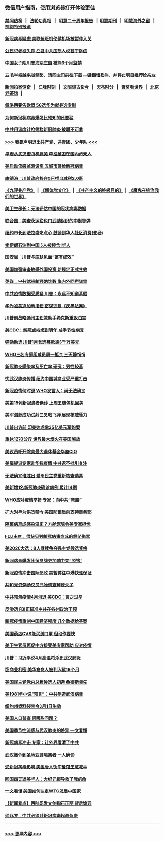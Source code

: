 ### [微信用户指南，使用浏览器打开体验更佳](https://github.com/gfw-breaker/banned-news1/blob/master/indexes/wechat-guide.md?t=0)
#### [禁闻热榜](热点新闻.md?t=0)  &nbsp;&nbsp;|&nbsp;&nbsp; [法轮功真相](https://github.com/gfw-breaker/truth/blob/master/README.md?t=0) &nbsp;&nbsp;|&nbsp;&nbsp; [明慧二十周年报告](https://github.com/gfw-breaker/mh-reports/blob/master/README.md?t=0) &nbsp;&nbsp;|&nbsp;&nbsp;[明慧期刊](https://github.com/gfw-breaker/mh-qikan) &nbsp;&nbsp;|&nbsp;&nbsp; [明慧海外之窗](https://github.com/gfw-breaker/mh-news/blob/master/README.md?t=0) &nbsp;&nbsp;|&nbsp;&nbsp; [神韵特别报道](https://github.com/gfw-breaker/mh-news/blob/master/shenyun.md?t=0)
#### [新冠病毒疑虑 美联航班机伦敦机场被暂停入关](../pages/nsc412/n11870015.md?t=02150911) 
#### [公民记者被失踪 凸显中共压制人权甚于防疫](../pages/nsc412/n11870042.md?t=02150911) 
#### [中国女子闯川普海湖庄园 被判6个月监禁](../pages/nsc412/n11869919.md?t=02150911) 
#### 五毛举报越来越频繁，请网友们前往下载 [一键翻墙软件](https://github.com/gfw-breaker/ssr-accounts)，并将此项目推荐给亲友
#### [新闻拍案惊奇](https://github.com/gfw-breaker/banned-news1/blob/master/pages/link4.md) &nbsp;&nbsp;|&nbsp;&nbsp; [江峰时刻](https://github.com/gfw-breaker/banned-news1/blob/master/pages/link4.md) &nbsp;&nbsp;|&nbsp;&nbsp; [文昭谈古论今](https://github.com/gfw-breaker/banned-news1/blob/master/pages/link4.md) &nbsp;&nbsp;|&nbsp;&nbsp; [天亮时分](https://github.com/gfw-breaker/banned-news1/blob/master/pages/link4.md) &nbsp;&nbsp;|&nbsp;&nbsp; [萧茗看世界](https://github.com/gfw-breaker/banned-news1/blob/master/pages/link4.md) &nbsp;&nbsp;|&nbsp;&nbsp; [北京老茶馆](https://github.com/gfw-breaker/banned-news1/blob/master/pages/link4.md) &nbsp;&nbsp;|&nbsp;&nbsp; 
#### [佩洛西警告欧盟 5G选华为就是选专制](../pages/nsc412/n11869898.md?t=02150911) 
#### [为何新冠状病毒爆发比预知的还要猛](../pages/nsc412/n11869828.md?t=02150911) 
#### [中共用温度计枪筛检新冠肺炎 被曝不可靠](../pages/nsc412/n11869707.md?t=02150911) 
#### [>>> 我要声明退出共产党、共青团、少年队 <<<](https://github.com/begood0513/goodnews/blob/master/quit/letter.md) 
#### [华裔从武汉搭包机返美 牵挂被困在国内的亲人](../pages/nsc412/n11869711.md?t=02150911) 
#### [美启动流感监测设施 五城市筛检新冠病毒](../pages/nsc412/n11869689.md?t=02150911) 
#### [库德洛：川普政府拟在9月推出减税2.0版](../pages/nsc412/n11869627.md?t=02150911) 
#### [《九评共产党》](https://github.com/begood0513/9ping.md/blob/master/README.md) &nbsp;|&nbsp; [《解体党文化》](../../../../jtdwh.md/blob/master/README.md)  &nbsp;|&nbsp; [《共产主义的终极目的》](../../../../gczydzjmd.md/blob/master/README.md) &nbsp;|&nbsp; [《魔鬼在统治我们的世界》](../../../../mgztzwmdsj.md/blob/master/README.md) 
#### [美卫生部长：无法评估中国的冠状病毒数据](../pages/nsc412/n11869301.md?t=02150911) 
#### [联合国：美查获运往也门武装组织的中制导弹](../pages/nsc412/n11868677.md?t=02150911) 
#### [纽约市长到法拉盛吃点心  鼓励到华人社区消费(影音)](../pages/nsc412/n11868197.md?t=02150911) 
#### [卖伊朗石油到中国  5人被控含1华人](../pages/nsc412/n11867988.md?t=02150911) 
#### [国安局：川普与库默见面“富有成效”](../pages/nsc412/n11867976.md?t=02150911) 
#### [美国加强审查敏感外国投资 新规定正式生效](../pages/nsc412/n11868041.md?t=02150911) 
#### [英媒：中共低报新冠确诊数 海内外同声谴责](../pages/nsc412/n11867421.md?t=02150911) 
#### [中共疫情数据受质疑 川普：永远不知道真假](../pages/nsc412/n11867195.md?t=02150911) 
#### [华为被美追加新指控 密谋违反《反黑法案》](../pages/nsc412/n11867191.md?t=02150911) 
#### [川普前战略通讯主任兼助手希克斯重返白宫](../pages/nsc412/n11867104.md?t=02150911) 
#### [美CDC：新冠或持续到明年 成季节性病毒](../pages/nsc412/n11867279.md?t=02150911) 
#### [弹劾助选 川普1月竞选募款逾6千万美元](../pages/nsc412/n11866950.md?t=02150911) 
#### [WHO三名专家组成员周一抵京 三天静悄悄](../pages/nsc412/n11866947.md?t=02150911) 
#### [新冠肺炎感染率及死亡率 研究：男性较高](../pages/nsc412/n11866956.md?t=02150911) 
#### [忧武汉肺炎传播 纽约中国城商业受严重打击](../pages/nsc412/n11866902.md?t=02150911) 
#### [新冠疫情何时退 WHO发言人：尚无法确定](../pages/nsc412/n11866864.md?t=02150911) 
#### [美第15例新冠患者确诊 上周五随包机回美](../pages/nsc412/n11866852.md?t=02150911) 
#### [美军潜艇成功试射三叉戟飞弹 展现核威慑力](../pages/nsc412/n11866046.md?t=02150911) 
#### [川普出访前 印美达成逾35亿美元军购案](../pages/nsc412/n11865444.md?t=02150911) 
#### [重达1270公斤 世界最大烟火在美国施放](../pages/nsc412/n11865198.md?t=02150911) 
#### [美议员吁开除美最大退休基金华裔CIO](../pages/nsc412/n11865230.md?t=02150911) 
#### [美屡提派专家赴华抗疫情 中共迟不批引关注](../pages/nsc412/n11864719.md?t=02150911) 
#### [无法确定谁胜出 爱州民主党重新核查选票](../pages/nsc412/n11864830.md?t=02150911) 
#### [美新增1名新冠肺炎确诊病例 累计14例](../pages/nsc412/n11864893.md?t=02150911) 
#### [WHO应对疫情举措 专家：向中共“弯腰”](../pages/nsc412/n11864727.md?t=02150911) 
#### [扩大对华为供货禁令 美国防部趋向支持商务部](../pages/nsc412/n11864773.md?t=02150911) 
#### [隔离病房成感染温床？方舱医院令美专家担忧](../pages/nsc412/n11864575.md?t=02150911) 
#### [FED主席：很快见到新冠病毒造成的经济拖累](../pages/nsc412/n11864507.md?t=02150911) 
#### [美2020大选：8人继续争夺民主党候选资格](../pages/nsc412/n11864327.md?t=02150911) 
#### [新冠病毒爆发比贸易战更加速中美“脱钩”](../pages/nsc412/n11864470.md?t=02150911) 
#### [新冠疫情冲击国际邮政 美暂停往中港快递保证](../pages/nsc412/n11864207.md?t=02150911) 
#### [共和党资深参议员开始调查拜登父子](../pages/nsc412/n11863984.md?t=02150911) 
#### [中共预测疫情4月消退 美CDC：言之过早](../pages/nsc412/n11864310.md?t=02150911) 
#### [反渗透 FBI正瞄准中共在各州政治干预](../pages/nsc412/n11864300.md?t=02150911) 
#### [新冠疫情重创中国经济程度 几个数据给答案](../pages/nsc412/n11864203.md?t=02150911) 
#### [美国药店CVS能买到口罩 但动作要快](../pages/nsc412/n11862438.md?t=02150911) 
#### [美卫生官员再促中方接受美专家帮助 应对疫情](../pages/nsc412/n11864043.md?t=02150911) 
#### [川普：习近平说4月高温将杀死武汉肺炎](../pages/nsc412/n11860814.md?t=02150911) 
#### [窃商业机密 美华裔商人被判入狱16个月](../pages/nsc412/n11863911.md?t=02150911) 
#### [美国民主党党内总统候选人初选 桑德斯领先](../pages/nsc412/n11863475.md?t=02150911) 
#### [美1981年小说“预言”：中共制造武汉病毒](../pages/nsc412/n11863306.md?t=02150911) 
#### [纽约州塑料袋禁令3月1日生效](../pages/nsc412/n11862832.md?t=02150911) 
#### [美国人口普查  问哪些问题？](../pages/nsc412/n11862808.md?t=02150911) 
#### [美国季节性流感与武汉肺炎的差异 一文看懂](../pages/nsc412/n11862428.md?t=02150911) 
#### [新冠病毒冲击 专家：让外界看清了中共](../pages/nsc412/n11862280.md?t=02150911) 
#### [武汉撤侨到圣地亚哥隔离者 一人确诊](../pages/nsc412/n11862460.md?t=02150911) 
#### [受新冠病毒影响 美国唐人街中餐馆生意减半](../pages/nsc412/n11861940.md?t=02150911) 
#### [回国四天返美华人：大纪元报导救了我的命](../pages/nsc412/n11862181.md?t=02150911) 
#### [一文看懂 美国如何认定WTO发展中国家](../pages/nsc412/n11862051.md?t=02150911) 
#### [【新闻看点】西陆网发文剑指石正丽 背后诡异](../pages/nsc412/n11861792.md?t=02150911) 
#### [纳瓦罗：中共必须对新冠病毒起源负责](../pages/nsc412/n11861810.md?t=02150911) 

----
#### [ >>> 更早内容 <<< ](../indexes/nsc412-earlier.md)

